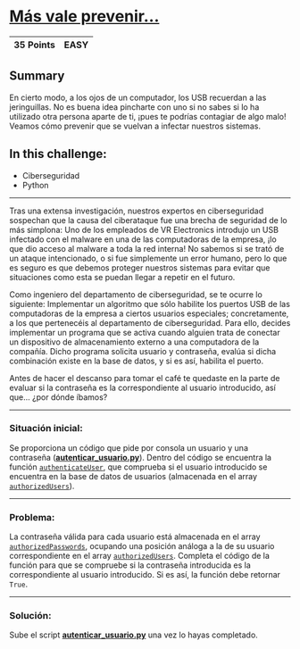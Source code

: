 # **[Más vale prevenir…](https://immune.hackrocks.com/challenges/start/mas-vale-prevenir)**

| 35 Points | EASY |
|---|---|

## **Summary**
En cierto modo, a los ojos de un computador, los USB recuerdan a las jeringuillas. No es buena idea pincharte con uno si no sabes si lo ha utilizado otra persona aparte de ti, ¡pues te podrías contagiar de algo malo! Veamos cómo prevenir que se vuelvan a infectar nuestros sistemas.

## In this challenge:
- Ciberseguridad
- Python

---

Tras una extensa investigación, nuestros expertos en ciberseguridad sospechan que la causa del ciberataque fue una brecha de seguridad de lo más simplona: Uno de los empleados de VR Electronics introdujo un USB infectado con el malware en una de las computadoras de la empresa, ¡lo que dio acceso al malware a toda la red interna! No sabemos si se trató de un ataque intencionado, o si fue simplemente un error humano, pero lo que es seguro es que debemos proteger nuestros sistemas para evitar que situaciones como esta se puedan llegar a repetir en el futuro.

Como ingeniero del departamento de ciberseguridad, se te ocurre lo siguiente: Implementar un algoritmo que sólo habilite los puertos USB de las computadoras de la empresa a ciertos usuarios especiales; concretamente, a los que pertenecéis al departamento de ciberseguridad. Para ello, decides implementar un programa que se activa cuando alguien trata de conectar un dispositivo de almacenamiento externo a una computadora de la compañía. Dicho programa solicita usuario y contraseña, evalúa si dicha combinación existe en la base de datos, y si es así, habilita el puerto.

Antes de hacer el descanso para tomar el café te quedaste en la parte de evaluar si la contraseña es la correspondiente al usuario introducido, así que... ¿por dónde íbamos?

---

### **Situación inicial:**
Se proporciona un código que pide por consola un usuario y una contraseña (**[autenticar_usuario.py](autenticar_usuario.py)**). Dentro del código se encuentra la función [`authenticateUser`](autenticar_usuario.py#L1), que comprueba si el usuario introducido se encuentra en la base de datos de usuarios (almacenada en el array [`authorizedUsers`](autenticar_usuario.py#L9)).

---

### **Problema:**
La contraseña válida para cada usuario está almacenada en el array [`authorizedPasswords`](autenticar_usuario.py#L13), ocupando una posición análoga a la de su usuario correspondiente en el array [`authorizedUsers`](autenticar_usuario.py#L9). Completa el código de la función para que se compruebe si la contraseña introducida es la correspondiente al usuario introducido. Si es así, la función debe retornar `True`.

---

### **Solución:**
Sube el script **[autenticar_usuario.py](autenticar_usuario.py)** una vez lo hayas completado.